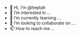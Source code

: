 - 👋 Hi, I’m @heptah
- 👀 I’m interested in ...
- 🌱 I’m currently learning ...
- 💞️ I’m looking to collaborate on ...
- 📫 How to reach me ...

<!---
heptah/heptah is a ✨ special ✨ repository because its `README.md` (this file) appears on your GitHub profile.
You can click the Preview link to take a look at your changes.
--->

